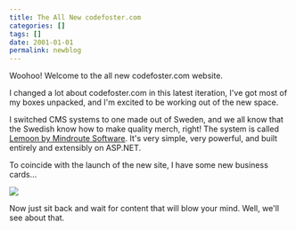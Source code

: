 ```yaml
---
title: The All New codefoster.com
categories: []
tags: []
date: 2001-01-01
permalink: newblog
---
```


Woohoo! Welcome to the all new codefoster.com website.
<!-- more -->

I changed a lot about codefoster.com in this latest iteration, I've got most of my boxes unpacked, and I'm excited to be working out of the new space.

I switched CMS systems to one made out of Sweden, and we all know that the Swedish know how to make quality merch, right! The system is called [Lemoon by Mindroute Software](http://www.lemoon.com). It's very simple, very powerful, and built entirely and extensibly on ASP.NET.

To coincide with the launch of the new site, I have some new business cards...

![](/files/newblog_01.png)

Now just sit back and wait for content that will blow your mind. Well, we'll see about that.